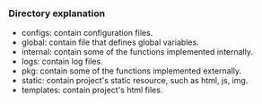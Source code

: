 ### Directory explanation

* configs: contain configuration files.
* global: contain file that defines global variables.
* internal: contain some of the functions implemented internally.
* logs: contain log files.
* pkg: contain some of the functions implemented externally.
* static: contain project's static resource, such as html, js, img.
* templates: contain project's html files.
